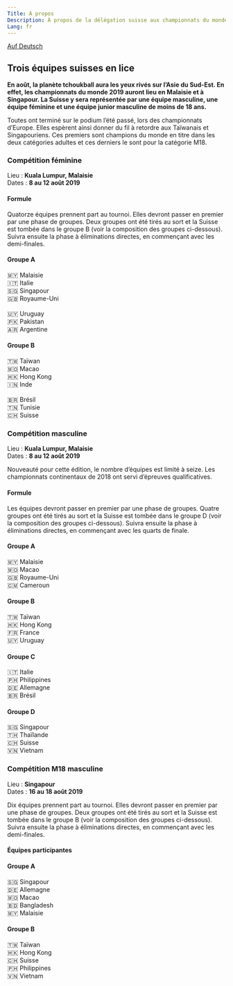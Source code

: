 ```yaml
---
Title: À propos
Description: À propos de la délégation suisse aux championnats du monde de tchoukball FITB de 2019
Lang: fr
---
```


[Auf Deutsch](/de/about)

## Trois équipes suisses en lice

**En août, la planète tchoukball aura les yeux rivés sur l’Asie du Sud-Est. En effet, les championnats du monde 2019 auront lieu en Malaisie et à Singapour. La Suisse y sera représentée par une équipe masculine, une équipe féminine et une équipe junior masculine de moins de 18 ans.**

Toutes ont terminé sur le podium l’été passé, lors des championnats d’Europe. Elles espèrent ainsi donner du fil à retordre aux Taïwanais et Singapouriens. Ces premiers sont champions du monde en titre dans les deux catégories adultes et ces derniers le sont pour la catégorie M18.

### Compétition féminine

Lieu : **Kuala Lumpur, Malaisie**  
Dates : **8 au 12 août 2019**

#### Formule

Quatorze équipes prennent part au tournoi. Elles devront passer en premier par une phase de groupes. Deux groupes ont été tirés au sort et la Suisse est tombée dans le groupe B (voir la composition des groupes ci-dessous). Suivra ensuite la phase à éliminations directes, en commençant avec les demi-finales.

<section class="st-competition-groups">
<div class="st-competition-group">
<h4>Groupe A</h4>
🇲🇾 Malaisie<br>
🇮🇹 Italie<br>
🇸🇬 Singapour<br>
🇬🇧 Royaume-Uni<br>
</div>
<div class="st-competition-group">
<br>
🇺🇾 Uruguay<br>
🇵🇰 Pakistan<br>
🇦🇷 Argentine<br>
</div>

<div class="st-competition-group">
<h4>Groupe B</h4>
🇹🇼 Taïwan<br>
🇲🇴 Macao<br>
🇭🇰 Hong Kong<br>
🇮🇳 Inde<br>
</div>
<div class="st-competition-group">
<br>
🇧🇷 Brésil<br>
🇹🇳 Tunisie<br>
🇨🇭 Suisse<br>
</div>
</section>

### Compétition masculine

Lieu : **Kuala Lumpur, Malaisie**  
Dates : **8 au 12 août 2019**

Nouveauté pour cette édition, le nombre d’équipes est limité à seize. Les championnats continentaux de 2018 ont servi d’épreuves qualificatives.

#### Formule
Les équipes devront passer en premier par une phase de groupes. Quatre groupes ont été tirés au sort et la Suisse est tombée dans le groupe D (voir la composition des groupes ci-dessous). Suivra ensuite la phase à éliminations directes, en commençant avec les quarts de finale.

<section class="st-competition-groups">
<div class="st-competition-group">
<h4>Groupe A</h4>
🇲🇾 Malaisie<br>
🇲🇴 Macao<br>
🇬🇧 Royaume-Uni<br>
🇨🇲 Cameroun<br>
</div>

<div class="st-competition-group">
<h4>Groupe B</h4>
🇹🇼 Taïwan<br>
🇭🇰 Hong Kong<br>
🇫🇷 France<br>
🇺🇾 Uruguay<br>
</div>

<div class="st-competition-group">
<h4>Groupe C</h4>
🇮🇹 Italie<br>
🇵🇭 Philippines<br>
🇩🇪 Allemagne<br>
🇧🇷 Brésil<br>
</div>

<div class="st-competition-group">
<h4>Groupe D</h4>
🇸🇬 Singapour<br>
🇹🇭 Thaïlande<br>
🇨🇭 Suisse<br>
🇻🇳 Vietnam<br>
</div>
</section>

### Compétition M18 masculine

Lieu : **Singapour**  
Dates : **16 au 18 août 2019**

Dix équipes prennent part au tournoi. Elles devront passer en premier par une phase de groupes. Deux groupes ont été tirés au sort et la Suisse est tombée dans le groupe B (voir la composition des groupes ci-dessous). Suivra ensuite la phase à éliminations directes, en commençant avec les demi-finales.

#### Équipes participantes
<section class="st-competition-groups">
<div class="st-competition-group">
<h4>Groupe A</h4>
🇸🇬 Singapour<br>
🇩🇪 Allemagne<br>
🇲🇴 Macao<br>
🇧🇩 Bangladesh<br>
🇲🇾 Malaisie<br>
</div>

<div class="st-competition-group">
<h4>Groupe B</h4>
🇹🇼 Taïwan<br>
🇭🇰 Hong Kong<br>
🇨🇭 Suisse<br>
🇵🇭 Philippines<br>
🇻🇳 Vietnam<br>
</div>
</section>